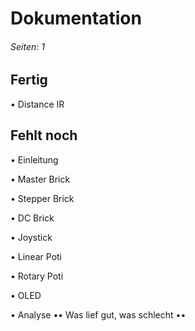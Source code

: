 # Dokumentation
###### Seiten: 1
## Fertig
• Distance IR

## Fehlt noch
• Einleitung

• Master Brick

• Stepper Brick

• DC Brick

• Joystick

• Linear Poti

• Rotary Poti

• OLED

• Analyse
•• Was lief gut, was schlecht
••  
